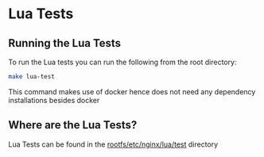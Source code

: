 # Lua Tests

## Running the Lua Tests

To run the Lua tests you can run the following from the root directory:

```bash
make lua-test
```

This command makes use of docker hence does not need any dependency
installations besides docker

## Where are the Lua Tests?

Lua Tests can be found in the [rootfs/etc/nginx/lua/test](https://github.com/kubernetes/ingress-nginx/tree/main/rootfs/etc/nginx/lua/test) directory


[1]: https://openresty.org/en/installation.html
